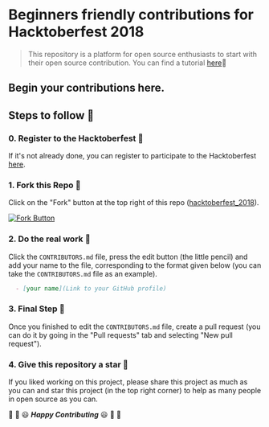 # Beginners friendly contributions for Hacktoberfest 2018
> This repository is a platform for open source enthusiasts to start with their open source contribution. You can find a tutorial [here](https://guides.github.com/activities/hello-world/):page_with_curl:

## Begin your contributions here.

## Steps to follow :scroll:

### 0. Register to the Hacktoberfest :ticket:
If it's not already done, you can register to participate to the Hacktoberfest [here](https://hacktoberfest.digitalocean.com). 

### 1. Fork this Repo :fork_and_knife:
Click on the "Fork" button at the top right of this repo ([hacktoberfest_2018](https://github.com/develop-build/hacktoberfest_2018)).

[![Fork Button](https://help.github.com/assets/images/help/repository/fork_button.jpg)](https://github.com/develop-build/hacktoberfest_2018)

### 2. Do the real work :muscle:
Click the `CONTRIBUTORS.md` file, press the edit button (the little pencil) and add your name to the file, corresponding to the format given below (you can take the `CONTRIBUTORS.md` file as an example).

```markdown
  - [your name](Link to your GitHub profile)
```
### 3. Final Step :checkered_flag:
Once you finished to edit the `CONTRIBUTORS.md` file, create a pull request (you can do it by going in the "Pull requests" tab and selecting "New pull request").

### 4. Give this repository a star :star2:
If you liked working on this project, please share this project as much as you can and star this project (in the top right corner) to help as many people in open source as you can.


:tada: :confetti_ball: :smiley: _**Happy Contributing**_ :smiley: :confetti_ball: :tada:

